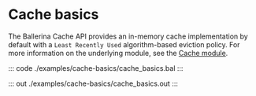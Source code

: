 # Cache basics

The Ballerina Cache API provides an in-memory cache implementation by default with a
`Least Recently Used` algorithm-based eviction policy.
For more information on the underlying module,
see the [Cache module](https://docs.central.ballerina.io/ballerina/cache/latest/).


::: code ./examples/cache-basics/cache_basics.bal :::

::: out ./examples/cache-basics/cache_basics.out :::
